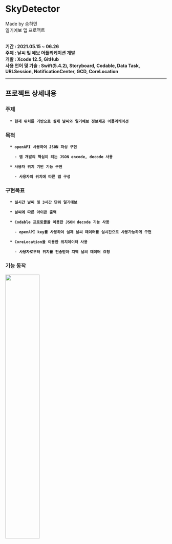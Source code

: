 # SkyDetector
Made by 송하민 <br>
일기예보 앱 프로젝트 <br><br>

<strong>기간 : 2021.05.15 ~ 06.26 <br>
주제 : 날씨 및 예보 어플리케이션 개발 <br>
개발 : Xcode 12.5, GitHub <br>
사용 언어 및 기술 : Swift(5.4.2), Storyboard, Codable, Data Task, URLSession, NotificationCenter, GCD, CoreLocation <br><strong>

--------------

## 프로젝트 상세내용
### 주제
```
  * 현재 위치를 기반으로 실제 날씨와 일기예보 정보제공 어플리케이션
```

### 목적
```
  * openAPI 사용하여 JSON 파싱 구현

    - 앱 개발의 핵심이 되는 JSON encode, decode 사용

  * 사용자 위치 기반 기능 구현

    - 사용자의 위치에 따른 앱 구성
```

### 구현목표
```
  * 실시간 날씨 및 3시간 단위 일기예보
  
  * 날씨에 따른 아이콘 출력
  
  * Codable 프로토콜을 이용한 JSON decode 기능 사용
  
    - openAPI key를 사용하여 실제 날씨 데이터를 실시간으로 사용가능하게 구현

  * CoreLocation을 이용한 위치데이터 사용
    
    - 사용자로부터 위치를 전송받아 지역 날씨 데이터 요청
```

### 기능 동작
<img width="46%" src="https://github.com/naldal/readmegifs/blob/master/sg.gif?raw=true"/>
